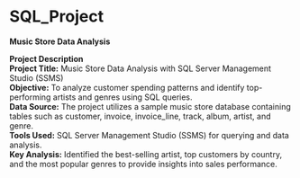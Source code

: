 # SQL_Project
<b>Music Store Data Analysis</b>
<!DOCTYPE html>
<html>
<body>
    <b>Project Description</b><br>
    <b>Project Title:</b> Music Store Data Analysis with SQL Server Management Studio (SSMS)<br>
    <b>Objective:</b> To analyze customer spending patterns and identify top-performing artists and genres using SQL queries.<br>
    <b>Data Source:</b> The project utilizes a sample music store database containing tables such as customer, invoice, invoice_line, track, album, artist, and genre.<br>
    <b>Tools Used:</b> SQL Server Management Studio (SSMS) for querying and data analysis.<br>
    <b>Key Analysis:</b> Identified the best-selling artist, top customers by country, and the most popular genres to provide insights into sales performance.<br>
</body>
</html>
